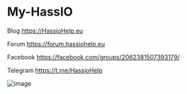 # My-HassIO

Blog
https://HassioHelp.eu

Forum
https://forum.hassiohelp.eu

Facebook
https://facebook.com/groups/2062381507393179/

Telegram
https://t.me/HassioHelp

![image](https://github.com/gridi88/My-HassIO/blob/master/Lovelace/Button-card-UI.png?raw=true)

